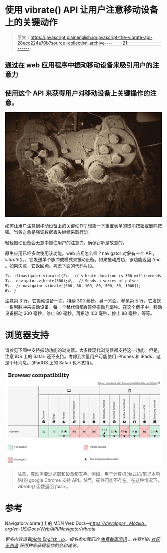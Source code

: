 # 使用 vibrate() API 让用户注意移动设备上的关键动作

> 原文：<https://javascript.plainenglish.io/javascript-the-vibrate-api-28ecc224a70b?source=collection_archive---------21----------------------->

## 通过在 web 应用程序中振动移动设备来吸引用户的注意力

## 使用这个 API 来获得用户对移动设备上关键操作的注意。

![](img/6f9b4d03024d4a833cad722c1f49b8a7.png)

如何让用户注意到移动设备上的关键动作？想象一下重置表单的取消按钮或删除按钮。当务之急是强调数据丢失继续采取行动。

轻轻振动设备会无意中抓住用户的注意力。确保窃听是故意的。

原生应用已经多次使用该功能。web 应用怎么样？navigator 对象有一个 API， *vibrate()，*，它发送单个脉冲或模式来振动设备。如果振动成功，该功能返回 *true* 。如果失败，它返回*假*。考虑下面的代码片段。

```
1\. if(navigator.vibrate){2\.  // vibrate duration is 300 milliseconds
3\.  navigator.vibrate(300);4\.  // Sends a series of pulses
5\.  // navigator.vibrate([300, 80, 100, 80, 500, 80, 1000]);
6\. }
```

注意第 3 行。它振动设备一次，持续 300 毫秒。另一方面，参见第 5 行，它发送一系列脉冲来振动设备。每一个替代值都会暂停振动几毫秒。在这个例子中，移动设备振动 300 毫秒，停止 80 毫秒，再振动 100 毫秒，停止 80 毫秒，等等。

# 浏览器支持

请参见下图中支持振动功能的浏览器。大多数现代浏览器都支持这一功能。但是，注意 iOS 上的 Safari 还不支持。考虑到大量用户可能使用 iPhones 和 iPads，这是个坏消息。(iPadOS 上的 Safari 也不支持)。

![](img/89371193bdfd49740d6e90aa568d80e6.png)

> 注意，震动需要浏览器和设备都支持。例如，用于计算机(台式机/笔记本电脑)的 google Chrome 支持 API。然而，硬件可能不存在。在这种情况下， *vibrate()* 函数返回 *false* 。

# 参考

Navigator.vibrate()上的 MDN Web Docs—[*https://developer . Mozilla . org/en-US/Docs/Web/API/Navigator/vibrate*](https://developer.mozilla.org/en-US/docs/Web/API/Navigator/vibrate)

*更多内容请看*[*plain English . io*](http://plainenglish.io/)*。报名参加我们的* [*免费每周简讯*](http://newsletter.plainenglish.io/) *。在我们的* [*社区不和谐*](https://discord.gg/GtDtUAvyhW) *获得独家获得写作机会和建议。*